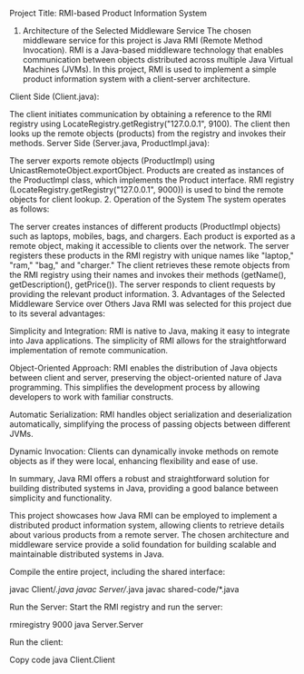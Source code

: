 
Project Title: RMI-based Product Information System

1. Architecture of the Selected Middleware Service
The chosen middleware service for this project is Java RMI (Remote Method Invocation). RMI is a Java-based middleware technology that enables communication between objects distributed across multiple Java Virtual Machines (JVMs). In this project, RMI is used to implement a simple product information system with a client-server architecture.

Client Side (Client.java):

The client initiates communication by obtaining a reference to the RMI registry using LocateRegistry.getRegistry("127.0.0.1", 9100).
The client then looks up the remote objects (products) from the registry and invokes their methods.
Server Side (Server.java, ProductImpl.java):

The server exports remote objects (ProductImpl) using UnicastRemoteObject.exportObject.
Products are created as instances of the ProductImpl class, which implements the Product interface.
RMI registry (LocateRegistry.getRegistry("127.0.0.1", 9000)) is used to bind the remote objects for client lookup.
2. Operation of the System
The system operates as follows:

The server creates instances of different products (ProductImpl objects) such as laptops, mobiles, bags, and chargers.
Each product is exported as a remote object, making it accessible to clients over the network.
The server registers these products in the RMI registry with unique names like "laptop," "ram," "bag," and "charger."
The client retrieves these remote objects from the RMI registry using their names and invokes their methods (getName(), getDescription(), getPrice()).
The server responds to client requests by providing the relevant product information.
3. Advantages of the Selected Middleware Service over Others
Java RMI was selected for this project due to its several advantages:

Simplicity and Integration: RMI is native to Java, making it easy to integrate into Java applications. The simplicity of RMI allows for the straightforward implementation of remote communication.

Object-Oriented Approach: RMI enables the distribution of Java objects between client and server, preserving the object-oriented nature of Java programming. This simplifies the development process by allowing developers to work with familiar constructs.

Automatic Serialization: RMI handles object serialization and deserialization automatically, simplifying the process of passing objects between different JVMs.

Dynamic Invocation: Clients can dynamically invoke methods on remote objects as if they were local, enhancing flexibility and ease of use.

In summary, Java RMI offers a robust and straightforward solution for building distributed systems in Java, providing a good balance between simplicity and functionality.

This project showcases how Java RMI can be employed to implement a distributed product information system, allowing clients to retrieve details about various products from a remote server. The chosen architecture and middleware service provide a solid foundation for building scalable and maintainable distributed systems in Java.





Compile the entire project, including the shared interface:

javac Client/*.java
javac Server/*.java
javac shared-code/*.java


Run the Server:
Start the RMI registry and run the server:

rmiregistry 9000
java Server.Server


Run the client:

Copy code
java Client.Client